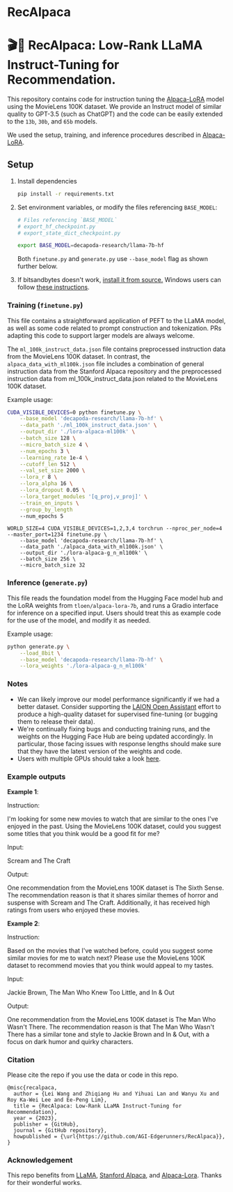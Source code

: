 # RecAlpaca
# 🎬🦙 RecAlpaca: Low-Rank LLaMA Instruct-Tuning for Recommendation.

This repository contains code for instruction tuning the [Alpaca-LoRA](https://github.com/tloen/alpaca-lora) model using the MovieLens 100K dataset.
We provide an Instruct model of similar quality to GPT-3.5 (such as ChatGPT) and the code can be easily extended to the `13b`, `30b`, and `65b` models.

We used the setup, training, and inference procedures described in [Alpaca-LoRA](https://github.com/tloen/alpaca-lora).

## Setup

1. Install dependencies

    ```bash
    pip install -r requirements.txt
    ```

1. Set environment variables, or modify the files referencing `BASE_MODEL`:

    ```bash
    # Files referencing `BASE_MODEL`
    # export_hf_checkpoint.py
    # export_state_dict_checkpoint.py

    export BASE_MODEL=decapoda-research/llama-7b-hf
    ```

    Both `finetune.py` and `generate.py` use `--base_model` flag as shown further below.

1. If bitsandbytes doesn't work, [install it from source.](https://github.com/TimDettmers/bitsandbytes/blob/main/compile_from_source.md) Windows users can follow [these instructions](https://github.com/tloen/alpaca-lora/issues/17).

### Training (`finetune.py`)

This file contains a straightforward application of PEFT to the LLaMA model,
as well as some code related to prompt construction and tokenization.
PRs adapting this code to support larger models are always welcome.

The `ml_100k_instruct_data.json` file contains preprocessed instruction data from the MovieLens 100K dataset. In contrast, the `alpaca_data_with_ml100k.json` file includes a combination of general instruction data from the Stanford Alpaca repository and the preprocessed instruction data from ml_100k_instruct_data.json related to the MovieLens 100K dataset.

Example usage:

```bash
CUDA_VISIBLE_DEVICES=0 python finetune.py \
    --base_model 'decapoda-research/llama-7b-hf' \
    --data_path './ml_100k_instruct_data.json' \
    --output_dir './lora-alpaca-ml100k' \
    --batch_size 128 \
    --micro_batch_size 4 \
    --num_epochs 3 \
    --learning_rate 1e-4 \
    --cutoff_len 512 \
    --val_set_size 2000 \
    --lora_r 8 \
    --lora_alpha 16 \
    --lora_dropout 0.05 \
    --lora_target_modules '[q_proj,v_proj]' \
    --train_on_inputs \
    --group_by_length
    --num_epochs 5
```

```
WORLD_SIZE=4 CUDA_VISIBLE_DEVICES=1,2,3,4 torchrun --nproc_per_node=4 --master_port=1234 finetune.py \
    --base_model 'decapoda-research/llama-7b-hf' \
    --data_path './alpaca_data_with_ml100k.json' \
    --output_dir './lora-alpaca-g_n_ml100k' \
    --batch_size 256 \
    --micro_batch_size 32
```

### Inference (`generate.py`)

This file reads the foundation model from the Hugging Face model hub and the LoRA weights from `tloen/alpaca-lora-7b`, and runs a Gradio interface for inference on a specified input. Users should treat this as example code for the use of the model, and modify it as needed.

Example usage:

```bash
python generate.py \
    --load_8bit \
    --base_model 'decapoda-research/llama-7b-hf' \
    --lora_weights './lora-alpaca-g_n_ml100k'
```

### Notes

- We can likely improve our model performance significantly if we had a better dataset. Consider supporting the [LAION Open Assistant](https://open-assistant.io/) effort to produce a high-quality dataset for supervised fine-tuning (or bugging them to release their data).
- We're continually fixing bugs and conducting training runs, and the weights on the Hugging Face Hub are being updated accordingly. In particular, those facing issues with response lengths should make sure that they have the latest version of the weights and code.
- Users with multiple GPUs should take a look [here](https://github.com/tloen/alpaca-lora/issues/8#issuecomment-1477490259).

### Example outputs

**Example 1**:


Instruction:

I'm looking for some new movies to watch that are similar to the ones I've enjoyed in the past. Using the MovieLens 100K dataset, could you suggest some titles that you think would be a good fit for me?

Input:

Scream and The Craft

Output:

One recommendation from the MovieLens 100K dataset is The Sixth Sense. The recommendation reason is that it shares similar themes of horror and suspense with Scream and The Craft. Additionally, it has received high ratings from users who enjoyed these movies.

**Example 2**:

Instruction:

Based on the movies that I've watched before, could you suggest some similar movies for me to watch next? Please use the MovieLens 100K dataset to recommend movies that you think would appeal to my tastes.

Input:

Jackie Brown, The Man Who Knew Too Little, and In & Out

Output:

One recommendation from the MovieLens 100K dataset is The Man Who Wasn't There. The recommendation reason is that The Man Who Wasn't There has a similar tone and style to Jackie Brown and In & Out, with a focus on dark humor and quirky characters.


### Citation

Please cite the repo if you use the data or code in this repo.

```
@misc{recalpaca,
  author = {Lei Wang and Zhiqiang Hu and Yihuai Lan and Wanyu Xu and Roy Ka-Wei Lee and Ee-Peng Lim},
  title = {RecAlpaca: Low-Rank LLaMA Instruct-Tuning for Recommendation},
  year = {2023},
  publisher = {GitHub},
  journal = {GitHub repository},
  howpublished = {\url{https://github.com/AGI-Edgerunners/RecAlpaca}},
}
```

### Acknowledgement

This repo benefits from [LLaMA](https://github.com/facebookresearch/llama), [Stanford Alpaca](https://github.com/tatsu-lab/stanford_alpaca), and [Alpaca-Lora](https://github.com/tloen/alpaca-lora). Thanks for their wonderful works.